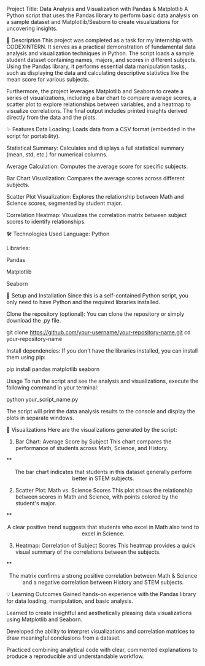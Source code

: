 Project Title: Data Analysis and Visualization with Pandas & Matplotlib
A Python script that uses the Pandas library to perform basic data analysis on a sample dataset and Matplotlib/Seaborn to create visualizations for uncovering insights.

📝 Description
This project was completed as a task for my internship with CODEXINTERN. It serves as a practical demonstration of fundamental data analysis and visualization techniques in Python. The script loads a sample student dataset containing names, majors, and scores in different subjects. Using the Pandas library, it performs essential data manipulation tasks, such as displaying the data and calculating descriptive statistics like the mean score for various subjects.

Furthermore, the project leverages Matplotlib and Seaborn to create a series of visualizations, including a bar chart to compare average scores, a scatter plot to explore relationships between variables, and a heatmap to visualize correlations. The final output includes printed insights derived directly from the data and the plots.

✨ Features
Data Loading: Loads data from a CSV format (embedded in the script for portability).

Statistical Summary: Calculates and displays a full statistical summary (mean, std, etc.) for numerical columns.

Average Calculation: Computes the average score for specific subjects.

Bar Chart Visualization: Compares the average scores across different subjects.

Scatter Plot Visualization: Explores the relationship between Math and Science scores, segmented by student major.

Correlation Heatmap: Visualizes the correlation matrix between subject scores to identify relationships.

🛠️ Technologies Used
Language: Python

Libraries:

Pandas

Matplotlib

Seaborn

🚀 Setup and Installation
Since this is a self-contained Python script, you only need to have Python and the required libraries installed.

Clone the repository (optional):
You can clone the repository or simply download the .py file.

git clone https://github.com/your-username/your-repository-name.git
cd your-repository-name

Install dependencies:
If you don't have the libraries installed, you can install them using pip:

pip install pandas matplotlib seaborn

Usage
To run the script and see the analysis and visualizations, execute the following command in your terminal:

python your_script_name.py

The script will print the data analysis results to the console and display the plots in separate windows.

📸 Visualizations
Here are the visualizations generated by the script:

1. Bar Chart: Average Score by Subject
This chart compares the performance of students across Math, Science, and History.

**
<p align="center">The bar chart indicates that students in this dataset generally perform better in STEM subjects.</p>

2. Scatter Plot: Math vs. Science Scores
This plot shows the relationship between scores in Math and Science, with points colored by the student's major.

**
<p align="center">A clear positive trend suggests that students who excel in Math also tend to excel in Science.</p>

3. Heatmap: Correlation of Subject Scores
This heatmap provides a quick visual summary of the correlations between the subjects.

**
<p align="center">The matrix confirms a strong positive correlation between Math & Science and a negative correlation between History and STEM subjects.</p>

💡 Learning Outcomes
Gained hands-on experience with the Pandas library for data loading, manipulation, and basic analysis.

Learned to create insightful and aesthetically pleasing data visualizations using Matplotlib and Seaborn.

Developed the ability to interpret visualizations and correlation matrices to draw meaningful conclusions from a dataset.

Practiced combining analytical code with clear, commented explanations to produce a reproducible and understandable workflow.
